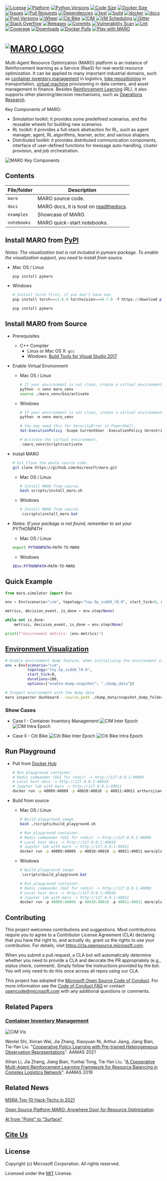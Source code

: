 [![License](https://img.shields.io/pypi/l/pymaro)](https://github.com/microsoft/maro/blob/master/LICENSE)
[![Platform](https://raw.githubusercontent.com/microsoft/maro/master/docs/source/images/badges/platform.svg)](https://pypi.org/project/pymaro/)
[![Python Versions](https://img.shields.io/pypi/pyversions/pymaro.svg?logo=python&logoColor=white)](https://pypi.org/project/pymaro/#files)
[![Code Size](https://img.shields.io/github/languages/code-size/microsoft/maro)](https://github.com/microsoft/maro)
[![Docker Size](https://img.shields.io/docker/image-size/arthursjiang/maro)](https://hub.docker.com/repository/docker/arthursjiang/maro/tags?page=1)
[![Issues](https://img.shields.io/github/issues/microsoft/maro)](https://github.com/microsoft/maro/issues)
[![Pull Requests](https://img.shields.io/github/issues-pr/microsoft/maro)](https://github.com/microsoft/maro/pulls)
[![Dependencies](https://img.shields.io/librariesio/github/microsoft/maro)](https://libraries.io/pypi/pymaro)
[![test](https://github.com/microsoft/maro/workflows/test/badge.svg)](https://github.com/microsoft/maro/actions?query=workflow%3Atest)
[![build](https://github.com/microsoft/maro/workflows/build/badge.svg)](https://github.com/microsoft/maro/actions?query=workflow%3Abuild)
[![docker](https://github.com/microsoft/maro/workflows/docker/badge.svg)](https://hub.docker.com/repository/docker/arthursjiang/maro)
[![docs](https://readthedocs.org/projects/maro/badge/?version=latest)](https://maro.readthedocs.io/)
[![PypI Versions](https://img.shields.io/pypi/v/pymaro)](https://pypi.org/project/pymaro/#files)
[![Wheel](https://img.shields.io/pypi/wheel/pymaro)](https://pypi.org/project/pymaro/#files)
[![Citi Bike](https://raw.githubusercontent.com/microsoft/maro/master/docs/source/images/badges/citi_bike.svg)](https://maro.readthedocs.io/en/latest/scenarios/citi_bike.html)
[![CIM](https://raw.githubusercontent.com/microsoft/maro/master/docs/source/images/badges/cim.svg)](https://maro.readthedocs.io/en/latest/scenarios/container_inventory_management.html)
[![VM Scheduling](https://raw.githubusercontent.com/microsoft/maro/master/docs/source/images/badges/vm_scheduling.svg)](https://maro.readthedocs.io/en/latest/scenarios/vm_scheduling.html)
[![Gitter](https://img.shields.io/gitter/room/microsoft/maro)](https://gitter.im/Microsoft/MARO#)
[![Stack Overflow](https://raw.githubusercontent.com/microsoft/maro/master/docs/source/images/badges/stack_overflow.svg)](https://stackoverflow.com/questions/ask?tags=maro)
[![Releases](https://img.shields.io/github/release-date-pre/microsoft/maro)](https://github.com/microsoft/maro/releases)
[![Commits](https://img.shields.io/github/commits-since/microsoft/maro/latest/master)](https://github.com/microsoft/maro/commits/master)
[![Vulnerability Scan](https://github.com/microsoft/maro/workflows/vulnerability%20scan/badge.svg)](https://github.com/microsoft/maro/actions?query=workflow%3A%22vulnerability+scan%22)
[![Lint](https://github.com/microsoft/maro/workflows/lint/badge.svg)](https://github.com/microsoft/maro/actions?query=workflow%3Alint)
[![Coverage](https://img.shields.io/codecov/c/github/microsoft/maro)](https://codecov.io/gh/microsoft/maro)
[![Downloads](https://img.shields.io/pypi/dm/pymaro)](https://pypi.org/project/pymaro/#files)
[![Docker Pulls](https://img.shields.io/docker/pulls/arthursjiang/maro)](https://hub.docker.com/repository/docker/arthursjiang/maro)
[![Play with MARO](https://raw.githubusercontent.com/microsoft/maro/master/docs/source/images/badges/play_with_maro.svg)](https://hub.docker.com/r/arthursjiang/maro)

# [![MARO LOGO](./docs/source/images/logo.svg)](https://maro.readthedocs.io/en/latest/)

Multi-Agent Resource Optimization (MARO) platform is an instance of Reinforcement
learning as a Service (RaaS) for real-world resource optimization. It can be
applied to many important industrial domains, such as [container inventory
management](https://maro.readthedocs.io/en/latest/scenarios/container_inventory_management.html)
in logistics, [bike repositioning](https://maro.readthedocs.io/en/latest/scenarios/citi_bike.html)
in transportation, [virtual machine](https://maro.readthedocs.io/en/latest/scenarios/vm_scheduling.html) provisioning in data centers, and asset management in finance. Besides
[Reinforcement Learning](https://www.andrew.cmu.edu/course/10-703/textbook/BartoSutton.pdf) (RL),
it also supports other planning/decision mechanisms, such as
[Operations Research](https://en.wikipedia.org/wiki/Operations_research).

Key Components of MARO:

- Simulation toolkit: it provides some predefined scenarios, and the reusable
wheels for building new scenarios.
- RL toolkit: it provides a full-stack abstraction for RL, such as agent manager,
agent, RL algorithms, learner, actor, and various shapers.
- Distributed toolkit: it provides distributed communication components, interface
of user-defined functions for message auto-handling, cluster provision, and job orchestration.

![MARO Key Components](./docs/source/images/maro_overview.svg)

## Contents

| File/folder | Description                                                                                       |
| ----------- | ------------------------------------------------------------------------------------------------- |
| `maro`      | MARO source code.                                                                                 |
| `docs`      | MARO docs, it is host on [readthedocs](https://maro.readthedocs.io/en/latest/).                   |
| `examples`  | Showcase of MARO.                                                                                 |
| `notebooks` | MARO quick-start notebooks.                                                                       |

## Install MARO from [PyPI](https://pypi.org/project/pymaro/#files)

*Notes: The visualization tool is not included in pymaro package. To enable the visualization support, you need to install from source.*

- Mac OS / Linux

  ```sh
  pip install pymaro
  ```

- Windows

  ```powershell
  # Install torch first, if you don't have one.
  pip install torch===1.6.0 torchvision===0.7.0 -f https://download.pytorch.org/whl/torch_stable.html

  pip install pymaro
  ```

## Install MARO from Source

- Prerequisites
  - C++ Compiler
    - Linux or Mac OS X: `gcc`
    - Windows: [Build Tools for Visual Studio 2017](https://visualstudio.microsoft.com/thank-you-downloading-visual-studio/?sku=BuildTools&rel=15)

- Enable Virtual Environment
  - Mac OS / Linux

    ```sh
    # If your environment is not clean, create a virtual environment firstly.
    python -m venv maro_venv
    source ./maro_venv/bin/activate
    ```

  - Windows

    ```powershell
    # If your environment is not clean, create a virtual environment firstly.
    python -m venv maro_venv

    # You may need this for SecurityError in PowerShell.
    Set-ExecutionPolicy -Scope CurrentUser -ExecutionPolicy Unrestricted

    # Activate the virtual environment.
    .\maro_venv\Scripts\activate
    ```

- Install MARO

  ```sh
  # Git Clone the whole source code.
  git clone https://github.com/microsoft/maro.git
  ```

  - Mac OS / Linux

    ```sh
    # Install MARO from source.
    bash scripts/install_maro.sh
    ```

  - Windows

    ```powershell
    # Install MARO from source.
    .\scripts\install_maro.bat
    ```

- *Notes: If your package is not found, remember to set your PYTHONPATH*

  - Mac OS / Linux

  ```sh
  export PYTHONPATH=PATH-TO-MARO
  ```

  - Windows

  ```powershell
  $Env:PYTHONPATH=PATH-TO-MARO
  ```

## Quick Example

```python
from maro.simulator import Env

env = Env(scenario="cim", topology="toy.5p_ssddd_l0.0", start_tick=0, durations=100)

metrics, decision_event, is_done = env.step(None)

while not is_done:
    metrics, decision_event, is_done = env.step(None)

print(f"environment metrics: {env.metrics}")

```

## [Environment Visualization](https://maro.readthedocs.io/en/latest/)

```sh
# Enable environment dump feature, when initializing the environment instance
env = Env(scenario="cim",
          topology="toy.5p_ssddd_l0.0",
          start_tick=0,
          durations=100,
          options={"enable-dump-snapshot": "./dump_data"})

# Inspect environment with the dump data
maro inspector dashboard --source_path ./dump_data/snapshot_dump_folder
```

### Show Cases

- Case I - Container Inventory Management
![CIM Inter Epoch](./docs/source/images/visualization/dashboard/cim_inter_epoch.gif)
![CIM Intra Epoch](./docs/source/images/visualization/dashboard/cim_intra_epoch_by_ports.gif)

- Case II - Citi Bike
![Citi Bike Inter Epoch](./docs/source/images/visualization/dashboard/citi_bike_inter_epoch.gif)
![Citi Bike Intra Epoch](./docs/source/images/visualization/dashboard/citi_bike_intra_epoch_by_station.gif)

## Run Playground

- Pull from [Docker Hub](https://hub.docker.com/repository/registry-1.docker.io/arthursjiang/maro/tags?page=1)

  ```sh
  # Run playground container.
  # Redis commander (GUI for redis) -> http://127.0.0.1:40009
  # Local host docs -> http://127.0.0.1:40010
  # Jupyter lab with maro -> http://127.0.0.1:40011
  docker run -p 40009:40009 -p 40010:40010 -p 40011:40011 arthursjiang/maro:cpu
  ```

- Build from source
  - Mac OS / Linux

    ```sh
    # Build playground image.
    bash ./scripts/build_playground.sh

    # Run playground container.
    # Redis commander (GUI for redis) -> http://127.0.0.1:40009
    # Local host docs -> http://127.0.0.1:40010
    # Jupyter lab with maro -> http://127.0.0.1:40011
    docker run -p 40009:40009 -p 40010:40010 -p 40011:40011 maro/playground:cpu
    ```

  - Windows

    ```powershell
    # Build playground image.
    .\scripts\build_playground.bat

    # Run playground container.
    # Redis commander (GUI for redis) -> http://127.0.0.1:40009
    # Local host docs -> http://127.0.0.1:40010
    # Jupyter lab with maro -> http://127.0.0.1:40011
    docker run -p 40009:40009 -p 40010:40010 -p 40011:40011 maro/playground:cpu
    ```

## Contributing

This project welcomes contributions and suggestions. Most contributions require
you to agree to a Contributor License Agreement (CLA) declaring that you have
the right to, and actually do, grant us the rights to use your contribution. For
details, visit https://cla.opensource.microsoft.com.

When you submit a pull request, a CLA bot will automatically determine whether
you need to provide a CLA and decorate the PR appropriately (e.g., status check,
comment). Simply follow the instructions provided by the bot. You will only need
to do this once across all repos using our CLA.

This project has adopted the
[Microsoft Open Source Code of Conduct](https://opensource.microsoft.com/codeofconduct/).
For more information see the
[Code of Conduct FAQ](https://opensource.microsoft.com/codeofconduct/faq/)
or contact [opencode@microsoft.com](mailto:opencode@microsoft.com)
with any additional questions or comments.

## Related Papers

### [Container Inventory Management](https://maro.readthedocs.io/en/latest/scenarios/container_inventory_management.html)

![CIM Vis](./docs/source/images/scenario/cim_vis.gif)

Wenlei Shi, Xinran Wei, Jia Zhang, Xiaoyuan Ni, Arthur Jiang, Jiang Bian, Tie-Yan Liu. "[Cooperative Policy Learning with Pre-trained Heterogeneous Observation Representations](https://arxiv.org/abs/2012.13099)". AAMAS 2021

Xihan Li, Jia Zhang, Jiang Bian, Yunhai Tong, Tie-Yan Liu. "[A Cooperative Multi-Agent Reinforcement Learning Framework for Resource Balancing in Complex Logistics Network](https://arxiv.org/abs/1903.00714)". AAMAS 2019

## Related News

[MSRA Top-10 Hack-Techs in 2021](https://mp.weixin.qq.com/s/Y4kjQq8gKcsEsVadjdwnEQ)

[Open Source Platform MARO: Anywhere Door for Resource Optimization](https://mp.weixin.qq.com/s/zXIpgzomLhDWS_YUFmRlEQ)

[AI from "Point" to "Surface"](https://mp.weixin.qq.com/s/PggO49wwmS7grTO0nEMgVQ)

## [Cite Us](./CITATION)

## License

Copyright (c) Microsoft Corporation. All rights reserved.

Licensed under the [MIT](./LICENSE) License.
